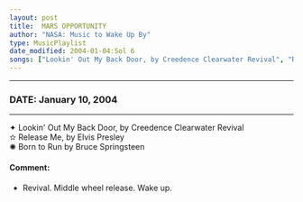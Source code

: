```yaml
---
layout: post
title:  MARS OPPORTUNITY
author: "NASA: Music to Wake Up By"
type: MusicPlaylist
date_modified: 2004-01-04:Sol 6
songs: ["Lookin' Out My Back Door, by Creedence Clearwater Revival", "Release Me, by Elvis Presley", "Born to Run by Bruce Springsteen"]
---
```


----
### DATE: January 10, 2004
----
✦ Lookin' Out My Back Door, by Creedence Clearwater Revival  &nbsp;<br />
✫ Release Me, by Elvis Presley  &nbsp;<br />
✺ Born to Run by Bruce Springsteen

#### Comment:
* Revival.
Middle wheel release.
Wake up.



<br/>
<center>
	<a target="_blank"
	   href="https://twitter.com/intent/tweet?hashtags=Space,NASA,Playlist,NASAWakeupCalls,SpaceProgram&text=🚀 {{ page.author}}, '{{ page.songs.first }}' {{ page.title }}, {{ page.date | date: '%B %d, %Y' }}. {{ site.url }}{{ page.url }}&via=nasawakeupcalls"><i class="fab fa-twitter" alt="Tweet this page" style="font-size: 1.3em;"></i></a>
	&nbsp; 	<i class="fas fa-user-astronaut" style="font-size: 1.5em;"></i> &nbsp;
    <a id="custom_amazon_link"
       type="amzn" search="#"
       category="popular music">
    <i class="fab fa-amazon" style="font-size: 1.3em;"></i></a>
</center>

<!-- Randomly resolve an individual entry from a song array -->
<script src="/assets/javascript/seedrandom.min.js"></script>
<script>
  var wake_me_up = ["Lookin' Out My Back Door, by Creedence Clearwater Revival", "Release Me, by Elvis Presley", "Born to Run by Bruce Springsteen"];
  var prng = new Math.seedrandom();
  function randomSong() {
    song = wake_me_up[Math.floor(Math.random() * wake_me_up.length)];
    var amazon_link = document.getElementById("custom_amazon_link");
    amazon_link.setAttribute("search", song);
  }
  window.onload = randomSong();
</script>
